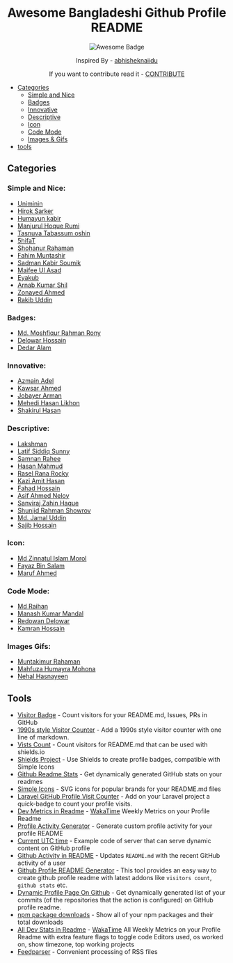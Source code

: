 <h1 align="center">Awesome Bangladeshi Github Profile README</h1>
<div align="center"> 
    <img src="https://cdn.rawgit.com/sindresorhus/awesome/d7305f38d29fed78fa85652e3a63e154dd8e8829/media/badge.svg" alt="Awesome Badge"/> 
</div>

<div align="center">

Inspired By -
[abhisheknaiidu](https://github.com/abhisheknaiidu/awesome-github-profile-readme)

If you want to contribute read it - [CONTRIBUTE](https://github.com/moshfiqrony/awesome-bd-readme-profile/blob/master/CONTRIBUTE.md)

</div>

- [Categories](#categories)
  - [Simple and Nice](#Simple-and-nice)
  - [Badges](#Badges)
  - [Innovative](#Innovative)
  - [Descriptive](#Descriptive)
  - [Icon](#Icon)
  - [Code Mode](#Code-Mode)
  - [Images & Gifs](#Images-gifs)
- [tools](#tools)

## Categories

### Simple and Nice:

- [Uniminin](https://github.com/Uniminin)
- [Hirok Sarker](https://github.com/hiroksarker)
- [Humayun kabir](https://github.com/humayunkabir)
- [Manjurul Hoque Rumi](https://github.com/manjurulhoque)
- [Tasnuva Tabassum oshin](https://github.com/TasnuvaOshin)
- [5hifaT](https://github.com/jspw)
- [Shohanur Rahaman](https://github.com/shohan4556)
- [Fahim Muntashir](https://github.com/FahimMuntashir)
- [Sadman Kabir Soumik](https://github.com/sksoumik)
- [Maifee Ul Asad](https://github.com/maifeeulasad)
- [Eyakub](https://github.com/Eyakub)
- [Arnab Kumar Shil](https://github.com/ruddra)
- [Zonayed Ahmed](https://github.com/zonayedpca)
- [Rakib Uddin](https://github.com/RRakib)

### Badges:

- [Md. Moshfiqur Rahman Rony](https://github.com/moshfiqrony)
- [Delowar Hossain](https://github.com/delowardev)
- [Dedar Alam](https://github.com/devded)

### Innovative:

- [Azmain Adel](https://github.com/azmainadel)
- [Kawsar Ahmed](https://github.com/prokawsar)
- [Jobayer Arman](https://github.com/jobayerarman)
- [Mehedi Hasan Likhon](https://github.com/lifeoflikhon)
- [Shakirul Hasan](https://github.com/KhanShaheb34)

### Descriptive:

- [Lakshman](https://github.com/lgope)
- [Latif Siddiq Sunny](https://github.com/lsiddiqsunny)
- [Samnan Rahee](https://github.com/Geektrovert)
- [Hasan Mahmud](https://github.com/CodeMechanix)
- [Rasel Rana Rocky](https://github.com/i-rocky)
- [Kazi Amit Hasan](https://github.com/AmitHasanShuvo)
- [Fahad Hossain](https://github.com/fa7ad)
- [Asif Ahmed Neloy](https://github.com/NeloyNSU)
- [Sanviraj Zahin Haque](https://github.com/JasonHaque)
- [Shunjid Rahman Showrov](https://github.com/shunjid)
- [Md. Jamal Uddin](https://github.com/jamal-pb95)
- [Sajib Hossain](https://github.com/sajib1066)

### Icon:

- [Md Zinnatul Islam Morol](https://github.com/jinnatul)
- [Fayaz Bin Salam](https://github.com/p32929)
- [Maruf Ahmed](https://github.com/Maruf-Ahmed76)

### Code Mode:

- [Md Raihan](https://github.com/kingRayhan)
- [Manash Kumar Mandal](https://github.com/manashmandal)
- [Redowan Delowar](https://github.com/rednafi)
- [Kamran Hossain](https://github.com/kamranhossain)

### Images Gifs:

- [Muntakimur Rahaman](https://github.com/muntakim1)
- [Mahfuza Humayra Mohona](https://github.com/mhmohona)
- [Nehal Hasnayeen](https://github.com/Hasnayeen)

## Tools

- [Visitor Badge](https://visitor-badge.glitch.me/#docs) - Count visitors for your README.md, Issues, PRs in GitHub
- [1990s style Visitor Counter](https://twitter.com/ryanlanciaux/status/1283755637126705152) - Add a 1990s style visitor counter with one line of markdown.
- [Vists Count](https://pufler.dev/git-badges/) - Count visitors for README.md that can be used with shields.io
- [Shields Project](https://shields.io/) - Use Shields to create profile badges, compatible with Simple Icons
- [Github Readme Stats](https://github.com/anuraghazra/github-readme-stats) - Get dynamically generated GitHub stats on your readmes
- [Simple Icons](https://github.com/simple-icons/simple-icons#cdn-usage) - SVG icons for popular brands for your README.md files
- [Laravel GitHub Profile Visit Counter](https://github.com/caneco/laravel-github-profile-view-counter) - Add on your Laravel project a quick-badge to count your profile visits.
- [Dev Metrics in Readme](https://github.com/athul/waka-readme) - [WakaTime](https://wakatime.com/) Weekly Metrics on your Profile Readme
- [Profile Activity Generator](https://github.com/omidnikrah/profile-activity-generator) - Generate custom profile activity for your profile README
- [Current UTC time](https://github.com/jojoee/jojoee) - Example code of server that can serve dynamic content on GitHub profile
- [Github Activity in README](https://github.com/jamesgeorge007/github-activity-readme) - Updates `README.md` with the recent GitHub activity of a user
- [Github Profile README Generator](https://github.com/rahuldkjain/github-profile-readme-generator) - This tool provides an easy way to create github profile readme with latest addons like `visitors count`, `github stats` etc.
- [Dynamic Profile Page On Github](https://github.com/umutphp/github-action-dynamic-profile-page) - Get dynamically generated list of your commits (of the repositories that the action is configured) on GitHub profile readme.
- [npm package downloads](https://github.com/maddhruv/github-readme-npm-downloads) - Show all of your npm packages and their total downloads
- [All Dev Stats in Readme](https://github.com/anmol098/waka-readme-stats) - [WakaTime](https://wakatime.com/) All Weekly Metrics on your Profile Readme with extra feature flags to toggle code Editors used, os worked on, show timezone, top working projects
- [Feedparser](https://pythonhosted.org/feedparser/) - Convenient processing of RSS files
